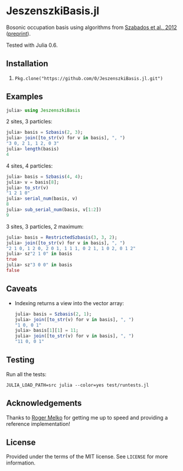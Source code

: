 # JeszenszkiBasis.jl

Bosonic occupation basis using algorithms from [Szabados et al., 2012](http://dx.doi.org/10.1016/j.chemphys.2011.10.003) ([preprint](http://coulson.chem.elte.hu/surjan/PREPRINTS/181.pdf)).

Tested with Julia 0.6.


## Installation

1. `Pkg.clone("https://github.com/0/JeszenszkiBasis.jl.git")`


## Examples

```julia
julia> using JeszenszkiBasis
```

2 sites, 3 particles:
```julia
julia> basis = Szbasis(2, 3);
julia> join([to_str(v) for v in basis], ", ")
"3 0, 2 1, 1 2, 0 3"
julia> length(basis)
4
```

4 sites, 4 particles:
```julia
julia> basis = Szbasis(4, 4);
julia> v = basis[8];
julia> to_str(v)
"1 2 1 0"
julia> serial_num(basis, v)
8
julia> sub_serial_num(basis, v[1:2])
9
```

3 sites, 3 particles, 2 maximum:
```julia
julia> basis = RestrictedSzbasis(3, 3, 2);
julia> join([to_str(v) for v in basis], ", ")
"2 1 0, 1 2 0, 2 0 1, 1 1 1, 0 2 1, 1 0 2, 0 1 2"
julia> sz"2 1 0" in basis
true
julia> sz"3 0 0" in basis
false
```


## Caveats

* Indexing returns a view into the vector array:

  ```julia
  julia> basis = Szbasis(2, 1);
  julia> join([to_str(v) for v in basis], ", ")
  "1 0, 0 1"
  julia> basis[1][1] = 11;
  julia> join([to_str(v) for v in basis], ", ")
  "11 0, 0 1"
  ```


## Testing

Run all the tests:
```
JULIA_LOAD_PATH=src julia --color=yes test/runtests.jl
```


## Acknowledgements

Thanks to [Roger Melko](http://www.science.uwaterloo.ca/~rgmelko/) for getting me up to speed and providing a reference implementation!


## License

Provided under the terms of the MIT license.
See `LICENSE` for more information.
